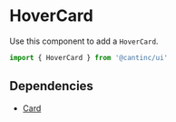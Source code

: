 # HoverCard

Use this component to add a `HoverCard`.

```typescript
import { HoverCard } from '@cantinc/ui'
```

## Dependencies

- [Card](/ui/cards/card)
